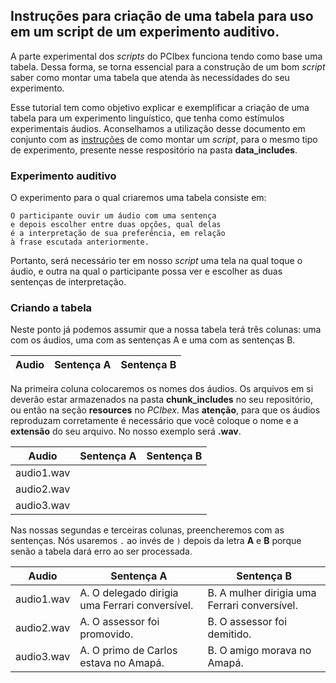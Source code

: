 ## Instruções para criação de uma tabela para uso em um script de um experimento auditivo.

A parte experimental dos *scripts* do PCIbex funciona tendo como base uma tabela. Dessa forma, se torna essencial para a construção de um bom *script* saber como montar uma tabela que atenda às necessidades do seu experimento. 

Esse tutorial tem como objetivo explicar e exemplificar a criação de uma tabela para um experimento linguístico, que tenha como estímulos experimentais áudios. Aconselhamos a utilização desse documento em conjunto com as [instruções](https://github.com/julia-greco/minicursoPCibex/blob/master/data_includes/Instru%C3%A7%C3%B5es.md) de como montar um *script*, para o mesmo tipo de experimento, presente nesse respositório na pasta **data_includes**.

### Experimento auditivo

O experimento para o qual criaremos uma tabela consiste em:
```
O participante ouvir um áudio com uma sentença
e depois escolher entre duas opções, qual delas 
é a interpretação de sua preferência, em relação
à frase escutada anteriormente.
```
Portanto, será necessário ter em nosso *script* uma tela na qual toque o áudio, e outra na qual o participante possa ver e escolher as duas sentenças de interpretação.

### Criando a tabela

Neste ponto já podemos assumir que a nossa tabela terá três colunas: uma com os áudios, uma com as sentenças A e uma com as sentenças B.

| Audio | Sentença A | Sentença B |
|-------|------------|------------|

Na primeira coluna colocaremos os nomes dos áudios. Os arquivos em si deverão estar armazenados na pasta **chunk_includes** no seu repositório, ou então na seção **resources** no *PCIbex*. Mas **atenção**, para que os áudios reproduzam corretamente é necessário que você coloque o nome e a **extensão** do seu arquivo. No nosso exemplo será **.wav**.

| Audio | Sentença A | Sentença B |
|-------|------------|------------|
| audio1.wav |  |  |
| audio2.wav |  |  |
| audio3.wav |  |  |

Nas nossas segundas e terceiras colunas, preencheremos com as sentenças. Nós usaremos `.` ao invés de `)` depois da letra **A** e **B** porque senão a tabela dará erro ao ser processada.

| Audio | Sentença A | Sentença B |
|-------|------------|------------|
| audio1.wav | A. O delegado dirigia uma Ferrari conversível. | B. A mulher dirigia uma Ferrari conversível. |
| audio2.wav | A. O assessor foi promovido. | B. O assessor foi demitido. |
| audio3.wav | A. O primo de Carlos estava no Amapá. | B. O amigo morava no Amapá. |

